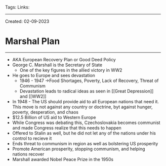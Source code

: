 Tags:
Links: 

---
Created: 02-09-2023
# Marshal Plan
---

- AKA European Recovery Plan or Good Deed Policy
- George C. Marshall is the Secretary of State
	- One of the key figures in the allied victory in WW2
- He goes to Europe and sees devastation
	- 1946 - 1947 →Food Shortages, Poverty, Lack of Recovery, Threat of Communism
	- Devastation leads to radical ideas as seen in [[Great Depression]] and [[WW2]]
- In 1948 - The US should provide aid to all European nations that need it. This move is not against any country or doctrine, byt against hunger, poverty, desperation, and chaos
- $12.5 Billion of US aid to Western Europe
- While Congress was debating this, Czechoslovakia becomes communist and made Congress realize that this needs to happen
- Offered to Stalin as well, but he did not let any of the nations under his control to recieve it
- Ends threat to communism in region as well as bolstering US prosperity
- Promote American prosperity, stopping communism, and helping nations recover
- Marshall awarded Nobel Peace Prize in the 1950s